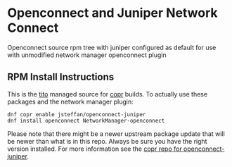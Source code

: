 # Openconnect and Juniper Network Connect
Openconnect source rpm tree with juniper configured as default for use with unmodified network manager openconnect plugin

## RPM Install Instructions
This is the [tito](https://github.com/dgoodwin/tito) managed source for [copr](https://fedorahosted.org/copr/) builds. To actually use these packages and the network manager plugin:

```
dnf copr enable jsteffan/openconnect-juniper
dnf install openconnect NetworkManager-openconnect
```

Please note that there might be a newer upstream package update that will be newer than what is in this repo. Always be sure you have the right version installed. For more information see the [copr repo for openconnect-juniper](https://copr.fedorainfracloud.org/coprs/jsteffan/openconnect-juniper/).
